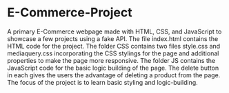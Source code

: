 # E-Commerce-Project
A primary E-Commerce webpage made with HTML, CSS, and JavaScript to showcase a few projects using a fake API.
The file index.html contains the HTML code for the project.
The folder CSS contains two files style.css and mediaquery.css incorporating the CSS stylings for the page 
and additional properties to make the page more responsive.
The folder JS contains the JavaScript code for the basic logic building of the page.
The delete button in each gives the users the advantage of deleting a product from the page.
The focus of the project is to learn basic styling and logic-building. 
